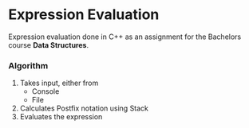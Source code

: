 # Expression Evaluation

Expression evaluation done in C++ as an assignment for the Bachelors course **Data Structures**.

### Algorithm

1. Takes input, either from
   - Console
   - File
2. Calculates Postfix notation using Stack
3. Evaluates the expression
